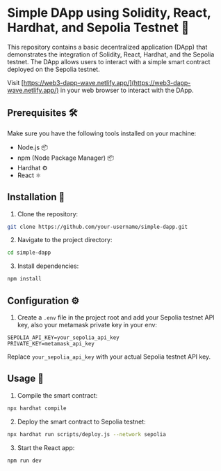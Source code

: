 # Simple DApp using Solidity, React, Hardhat, and Sepolia Testnet 🚀

This repository contains a basic decentralized application (DApp) that demonstrates the integration of Solidity, React, Hardhat, and the Sepolia testnet. The DApp allows users to interact with a simple smart contract deployed on the Sepolia testnet.

Visit [https://web3-dapp-wave.netlify.app/](https://web3-dapp-wave.netlify.app/) in your web browser to interact with the DApp.

## Prerequisites 🛠️

Make sure you have the following tools installed on your machine:

- Node.js 📦
- npm (Node Package Manager) 📦
- Hardhat ⚙️
- React ⚛️

## Installation 🚧

1. Clone the repository:

```bash
git clone https://github.com/your-username/simple-dapp.git
```

2. Navigate to the project directory:

```bash
cd simple-dapp
```

3. Install dependencies:

```bash
npm install
```

## Configuration ⚙️

1. Create a `.env` file in the project root and add your Sepolia testnet API key, also your metamask private key in your env:

```env
SEPOLIA_API_KEY=your_sepolia_api_key
PRIVATE_KEY=metamask_api_key
```

Replace `your_sepolia_api_key` with your actual Sepolia testnet API key.

## Usage 🚀

1. Compile the smart contract:

```bash
npx hardhat compile
```

2. Deploy the smart contract to Sepolia testnet:

```bash
npx hardhat run scripts/deploy.js --network sepolia
```

3. Start the React app:

```bash
npm run dev
```
